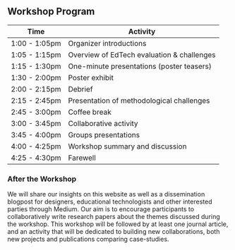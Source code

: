 ## Workshop Program

Time | Activity
----------- | ------------
1:00 - 1:05pm | Organizer introductions
1:05 - 1:15pm | Overview of EdTech evaluation & challenges
1:15 - 1:30pm | One-minute presentations (poster teasers)
1:30 - 2:00pm | Poster exhibit
2:00 - 2:15pm | Debrief
2:15 - 2:45pm | Presentation of methodological challenges
2:45 - 3:00pm | Coffee break
3:00 - 3:45pm | Collaborative activity
3:45 - 4:00pm | Groups presentations
4:00 - 4:25pm | Workshop summary and discussion
4:25 - 4:30pm | Farewell

### After the Workshop

We will share our insights on this website as well as a dissemination blogpost for designers, educational technologists and other interested parties through Medium. Our aim is to encourage participants to collaboratively write research papers about the themes discussed during the workshop. This workshop will be followed by at least one journal article, and an activity that will be dedicated to building new collaborations, both new projects and publications comparing case-studies.
